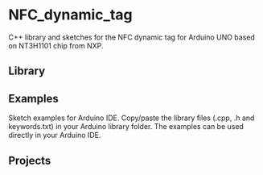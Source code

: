 # NFC_dynamic_tag
C++ library and sketches for the NFC dynamic tag for Arduino UNO based on NT3H1101 chip from NXP.

## Library

## Examples

Sketch examples for Arduino IDE. Copy/paste the library files (.cpp, .h and keywords.txt) in your Arduino library folder. The examples can be used directly in your Arduino IDE.

## Projects
